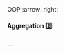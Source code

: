 <link rel="stylesheet" href="{{baseUrl}}/css/textbook.css">

<div class="website-content">

<div id="path">OOP :arrow_right:</div>

<div id="title">

#### Aggregation :two:

</div>

<div id="body">

...

</div>

</div>
